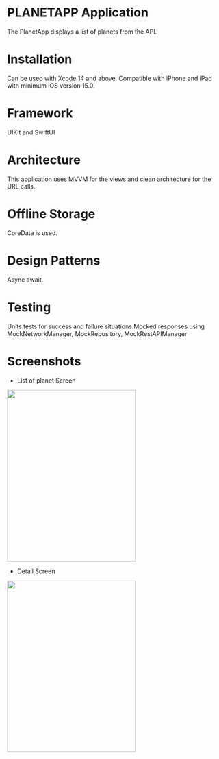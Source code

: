# PLANETAPP Application
The PlanetApp displays a list of planets from the API.

# Installation
Can be used with Xcode 14 and above. Compatible with iPhone and iPad with minimum iOS version 15.0.

# Framework
UIKit and SwiftUI 

# Architecture
This application uses MVVM for the views and clean architecture for the URL calls.

# Offline Storage
CoreData is used.

# Design Patterns
Async await.

# Testing
Units tests for success and failure situations.Mocked responses using MockNetworkManager, MockRepository, MockRestAPIManager

# Screenshots
- List of planet Screen

<img src="https://user-images.githubusercontent.com/15943310/233363807-fde43c6a-b906-484c-90cc-47b0a6d9adad.png" width="300" height="400">


- Detail Screen

<img src="https://user-images.githubusercontent.com/15943310/233363907-d5bb134c-274d-442a-91e5-708889bd6ba0.png" width="300" height="400">


